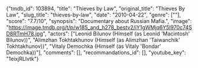 {"tmdb_id": 103894, "title": "Thieves by Law", "original_title": "Thieves By Law", "slug_title": "thieves-by-law", "date": "2010-04-22", "genre": [""], "score": "7.7/10", "synopsis": "Documentary about Russian Mafia.", "image": "https://image.tmdb.org/t/p/w185_and_h278_bestv2/iY1gWMjq6Y5l970c74SD8RTmH78.jpg", "actors": ["Leonid Bilunov (Himself (as Leonid 'Macintosh' Bilunov))", "Alimzhan Tokhtakhunov (Himself (as Alimzhan 'Taiwanchik' Tokhtakhunov))", "Vitaly Demochka (Himself (as Vitaly 'Bondar' Demochka))"], "comments": [], "recommandations_id": [], "youtube_key": "1eixjRLlvtk"}